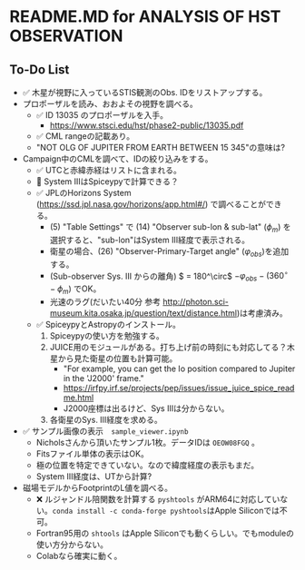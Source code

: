 # README.MD for ANALYSIS OF HST OBSERVATION

## To-Do List
- ✅ 木星が視野に入っているSTIS観測のObs. IDをリストアップする。
- プロポーザルを読み、おおよその視野を調べる。
    - ✅ ID 13035 のプロポーザルを入手。
        - https://www.stsci.edu/hst/phase2-public/13035.pdf
    - ✅ CML rangeの記載あり。
    - "NOT OLG OF JUPITER FROM EARTH BETWEEN 15 345"の意味は?
- Campaign中のCMLを調べて、IDの絞り込みをする。
    - ✅ UTCと赤緯赤経はリストに含まれる。
    - 🚫 System IIIはSpiceypyで計算できる？
    - ✅ JPLのHorizons System (https://ssd.jpl.nasa.gov/horizons/app.html#/) で調べることができる。
        - (5) "Table Settings" で (14) "Observer sub-lon & sub-lat" ($\phi_m$) を選択すると、"sub-lon"はSystem III経度で表示される。
        - 衛星の場合、(26) "Observer-Primary-Target angle" ($\varphi_{obs}$)を追加する。
        - (Sub-observer Sys. III からの離角) $ = 180^\circ$ $- \varphi_{obs} - (360^\circ - \phi_m)$ でOK。
        - 光速のラグ(だいたい40分 参考 http://photon.sci-museum.kita.osaka.jp/question/text/distance.html)は考慮済み。
    - ✅ SpiceypyとAstropyのインストール。
        1. Spiceypyの使い方を勉強する。
        1. JUICE用のモジュールがある。打ち上げ前の時刻にも対応してる？木星から見た衛星の位置も計算可能。
            - "For example, you can get the Io position compared to Jupiter in the 'J2000' frame."
            - https://irfpy.irf.se/projects/pep/issues/issue_juice_spice_readme.html
            - J2000座標は出るけど、Sys IIIは分からない。
        1. 各衛星のSys. III経度を求める。
- ✅ サンプル画像の表示　`sample_viewer.ipynb`
    - Nicholsさんから頂いたサンプル1枚。データIDは `OEOW08FGQ` 。
    - Fitsファイル単体の表示はOK。
    - 極の位置を特定できていない。なので緯度経度の表示もまだ。
    - System III経度は、UTから計算?
- 磁場モデルからFootprintのL値を調べる。
    - ❌ ルジャンドル陪関数を計算する `pyshtools` がARM64に対応していない。`conda install -c conda-forge pyshtools`はApple Siliconでは不可。
    - Fortran95用の `shtools` はApple Siliconでも動くらしい。でもmoduleの使い方分からない。
    - Colabなら確実に動く。
